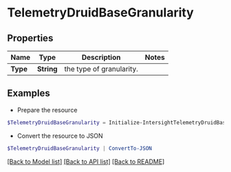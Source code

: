 # TelemetryDruidBaseGranularity
## Properties

Name | Type | Description | Notes
------------ | ------------- | ------------- | -------------
**Type** | **String** | the type of granularity. | 

## Examples

- Prepare the resource
```powershell
$TelemetryDruidBaseGranularity = Initialize-IntersightTelemetryDruidBaseGranularity  -Type null
```

- Convert the resource to JSON
```powershell
$TelemetryDruidBaseGranularity | ConvertTo-JSON
```

[[Back to Model list]](../README.md#documentation-for-models) [[Back to API list]](../README.md#documentation-for-api-endpoints) [[Back to README]](../README.md)

